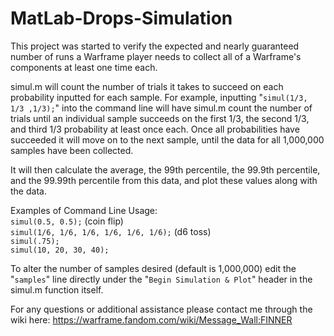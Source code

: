 # MatLab-Drops-Simulation

This project was started to verify the expected and nearly guaranteed number of runs a Warframe player needs to collect all of a Warframe's components at least one time each.


simul.m will count the number of trials it takes to succeed on each probability inputted for each sample. For example, inputting "`simul(1/3, 1/3 ,1/3);`" into the command line will have simul.m count the number of trials until an individual sample succeeds on the first 1/3, the second 1/3, and third 1/3 probability at least once each. Once all probabilities have succeeded it will move on to the next sample, until the data for all 1,000,000 samples have been collected.

It will then calculate the average, the 99th percentile, the 99.9th percentile, and the 99.99th percentile from this data, and plot these values along with the data.


Examples of Command Line Usage:<br />
`simul(0.5, 0.5);` (coin flip)<br />
`simul(1/6, 1/6, 1/6, 1/6, 1/6, 1/6);` (d6 toss)<br />
`simul(.75);`<br />
`simul(10, 20, 30, 40);`


To alter the number of samples desired (default is 1,000,000) edit the "`samples`" line directly under the "`Begin Simulation & Plot`" header in the simul.m function itself.

For any questions or additional assistance please contact me through the wiki here: https://warframe.fandom.com/wiki/Message_Wall:FINNER
